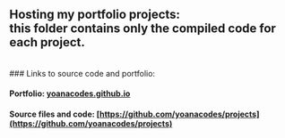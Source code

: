 ## Hosting my portfolio projects: <br>this folder contains only the compiled code for each project.

<br>
### Links to source code and portfolio:

#### Portfolio: [yoanacodes.github.io](https://yoanacodes.github.io/index.html)

#### Source files and code: [https://github.com/yoanacodes/projects](https://github.com/yoanacodes/projects)